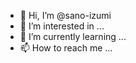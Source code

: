 - 👋 Hi, I’m @sano-izumi
- 👀 I’m interested in ...
- 🌱 I’m currently learning ...
- 📫 How to reach me ... 

<!---
sano-izumi/sano-izumi is a ✨ special ✨ repository because its `README.md` (this file) appears on your GitHub profile.
You can click the Preview link to take a look at your changes.
--->
